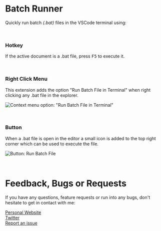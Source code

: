 # Batch Runner

Quickly run batch *(.bat)* files in the VSCode terminal using:

<br>

### Hotkey
If the active document is a .bat file, press <kbd>F5</kbd> to execute it.

<br>

### Right Click Menu
This extension adds the option "Run Batch File in Terminal" when right clicking any .bat file in the explorer.

![Context menu option: "Run Batch File in Terminal"](https://github.com/nils-soderman/vscode-batch-runner/blob/main/media/demo/demo-context-menu.jpg?raw=true)


<br>

### Button
When a .bat file is open in the editor a small icon is added to the top right corner which can be used to execute the file.

![Button: Run Batch File](https://github.com/nils-soderman/vscode-batch-runner/blob/main/media/demo/demo-exec-button.jpg?raw=true)

<br>

# Feedback, Bugs or Requests

If you have any questions, feature requests or run into any bugs, don't hesitate to get in contact with me:

[Personal Website](https://nilssoderman.com)<br>
[Twitter](https://twitter.com/nilssoderman "@nilssoderman")<br>
[Report an issue](https://github.com/nils-soderman/vscode-batch-runner/issues "Report a bug on the GitHub repository")
